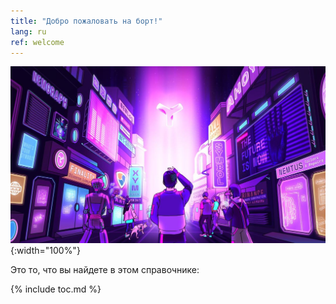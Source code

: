 ```yaml
---
title: "Добро пожаловать на борт!"
lang: ru
ref: welcome
---
```


![Welcome](../images/welcome.jpg){:width="100%"}

Это то, что вы найдете в этом справочнике:

{% include toc.md %}
